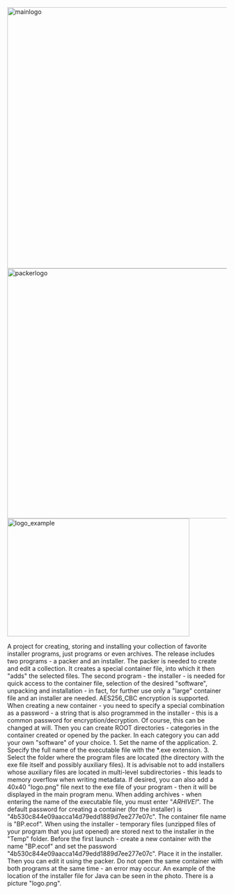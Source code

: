
<img width="926" height="600" alt="mainlogo" src="https://github.com/user-attachments/assets/309c59dd-8e3a-4fa4-b380-10e67d2e1710" />
<img width="912" height="574" alt="packerlogo" src="https://github.com/user-attachments/assets/394ff9f9-a96e-49fa-adc6-a9145673f590" />
<img width="418" height="271" alt="logo_example" src="https://github.com/user-attachments/assets/70297208-ca29-47ba-8a36-bea111138674" />

A project for creating, storing and installing your collection of favorite installer programs, just programs or even archives. The release includes two programs - a packer and an installer. The packer is needed to create and edit a collection. It creates a special container file, into which it then "adds" the selected files. The second program - the installer - is needed for quick access to the container file, selection of the desired "software", unpacking and installation - in fact, for further use only a "large" container file and an installer are needed. AES256_CBC encryption is supported. When creating a new container - you need to specify a special combination as a password - a string that is also programmed in the installer - this is a common password for encryption/decryption. Of course, this can be changed at will. Then you can create ROOT directories - categories in the container created or opened by the packer. In each category you can add your own "software" of your choice. 1. Set the name of the application. 2. Specify the full name of the executable file with the *.exe extension. 3. Select the folder where the program files are located (the directory with the exe file itself and possibly auxiliary files). It is advisable not to add installers whose auxiliary files are located in multi-level subdirectories - this leads to memory overflow when writing metadata. If desired, you can also add a 40x40 "logo.png" file next to the exe file of your program - then it will be displayed in the main program menu. When adding archives - when entering the name of the executable file, you must enter "_ARHIVE!_". The default password for creating a container (for the installer) is "4b530c844e09aacca14d79edd1889d7ee277e07c". The container file name is "BP.ecof". When using the installer - temporary files (unzipped files of your program that you just opened) are stored next to the installer in the "Temp" folder. Before the first launch - create a new container with the name "BP.ecof" and set the password "4b530c844e09aacca14d79edd1889d7ee277e07c". Place it in the installer. Then you can edit it using the packer. Do not open the same container with both programs at the same time - an error may occur. An example of the location of the installer file for Java can be seen in the photo. There is a picture "logo.png".
